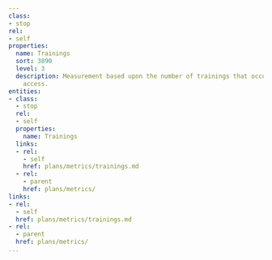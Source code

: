 ```yaml
---
class:
- stop
rel:
- self
properties:
  name: Trainings
  sort: 3890
  level: 3
  description: Measurement based upon the number of trainings that occur around API
    access.
entities:
- class:
  - stop
  rel:
  - self
  properties:
    name: Trainings
  links:
  - rel:
    - self
    href: plans/metrics/trainings.md
  - rel:
    - parent
    href: plans/metrics/
links:
- rel:
  - self
  href: plans/metrics/trainings.md
- rel:
  - parent
  href: plans/metrics/
...
```

